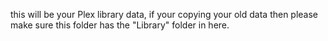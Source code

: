 this will be your Plex library data, if your copying your old data then please make sure this folder has the "Library" folder in here.
